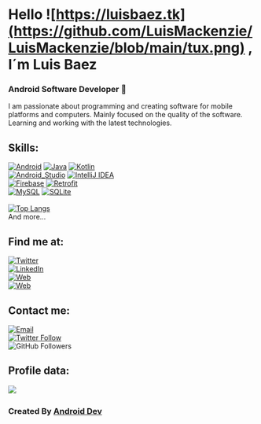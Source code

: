 # Hello ![https://luisbaez.tk](https://github.com/LuisMackenzie/LuisMackenzie/blob/main/tux.png) , I´m Luis Baez
### Android Software Developer 👋

I am passionate about programming and creating software for mobile platforms and computers. Mainly focused on the quality of the software. Learning and working with the latest technologies.



## Skills:
[![Android](https://img.shields.io/badge/Android-a5c736?style=for-the-badge&logo=android&logoColor=white&labelColor=101010)]()
[![Java](https://img.shields.io/badge/Java-blue?style=for-the-badge&logo=java&logoColor=white&labelColor=101010)]()
[![Kotlin](https://img.shields.io/badge/Kotlin-7a70e2?style=for-the-badge&logo=kotlin&logoColor=white&labelColor=101010)]()
</br>
[![Android_Studio](https://img.shields.io/badge/Android%20Studio-orange?style=for-the-badge&logo=android-studio&logoColor=white&labelColor=101010)]()
[![IntelliJ IDEA](https://img.shields.io/badge/intelliJ-fe315d?style=for-the-badge&logo=intellijidea&logoColor=white&labelColor=101010)]()
</br>
[![Firebase](https://img.shields.io/badge/Firebase-ffcb2d?style=for-the-badge&logo=firebase&logoColor=white&labelColor=101010)]()
[![Retrofit](https://img.shields.io/badge/Retrofit-48b983?style=for-the-badge&logo=square&logoColor=white&labelColor=101010)]()
</br>
[![MySQL](https://img.shields.io/badge/MySQL-00618a?style=for-the-badge&logo=mysql&logoColor=white&labelColor=101010)]()
[![SQLite](https://img.shields.io/badge/SQLite-87c1ed?style=for-the-badge&logo=sqlite&logoColor=white&labelColor=101010)]()
</br>
</br>
[![Top Langs](https://github-readme-stats.vercel.app/api/top-langs/?username=LuisMackenzie&layout=compact&theme=radical)](https://github.com/LuisMackenzie?tab=repositories)
</br>
And more...
</br>

## Find me at:


[![Twitter](https://img.shields.io/badge/Twitter-@luis_baez-1DA1F2?style=for-the-badge&logo=twitter&logoColor=white&labelColor=101010)](https://twitter.com/luis_mackenzie)
</br>
[![LinkedIn](https://img.shields.io/badge/LinkedIn-@Luis_Baez-0077B5?style=for-the-badge&logo=linkedin&logoColor=white&labelColor=101010)](https://www.linkedin.com/in/luis-jorge-baez-72305075/)
</br>
[![Web](https://img.shields.io/badge/Portfolio-LuisBaez.tk-green?style=for-the-badge&logo=dev.to&logoColor=white&labelColor=101010)](https://luisbaez.tk/)
</br>
[![Web](https://img.shields.io/badge/Luis-Github_Projects-14a1f0?style=for-the-badge&logo=github&logoColor=white&labelColor=101010)](https://github.com/LuisMackenzie?tab=repositories)

## Contact me:

[![Email](https://img.shields.io/badge/canetphones@gmail.com-my_personal_email-orange?style=for-the-badge&logo=gmail&logoColor=white&labelColor=101010)](mailto:canetphones@gmail.com)
</br>
[![Twitter Follow](https://img.shields.io/twitter/follow/LuisBaez?style=social)](https://twitter.com/luis_mackenzie)
</br>
![GitHub Followers](https://img.shields.io/github/followers/LuisMackenzie?style=social)
</br>

## Profile data:

![](https://github-readme-stats.vercel.app/api?username=LuisMackenzie&show_icons=true&theme=radical&include_all_commits=true&count_private=true&line_height=30)
</br>
### Created By [**Android Dev**](https://luisbaez.tk)

<!--
**LuisMackenzie/LuisMackenzie** is a ✨ _special_ ✨ repository because its `README.md` (this file) appears on your GitHub profile.

Here are some ideas to get you started:

- 🔭 I’m currently working on ...
- 🌱 I’m currently learning ...
- 👯 I’m looking to collaborate on ...
- 🤔 I’m looking for help with ...
- 💬 Ask me about ...
- 📫 How to reach me: ...
- 😄 Pronouns: ...
- ⚡ Fun fact: ...

[![Apple](https://img.shields.io/badge/iOS-999999?style=for-the-badge&logo=apple&logoColor=white&labelColor=101010)]()
[![Swift](https://img.shields.io/badge/Swift-FA7343?style=for-the-badge&logo=swift&logoColor=white&labelColor=101010)]()
[![Kotlin](https://img.shields.io/badge/Kotlin-red?style=for-the-badge&logo=kotlin&logoColor=white&labelColor=101010)]()
[![Xcode](https://img.shields.io/badge/Xcode-1575F9?style=for-the-badge&logo=xcode&logoColor=white&labelColor=101010)]()
</br>
[![JavaScript](https://img.shields.io/badge/JavaScript-F7DF1E?style=for-the-badge&logo=javascript&logoColor=white&labelColor=101010)]()
[![AWS](https://img.shields.io/badge/AWS-232F3E?style=for-the-badge&logo=amazon-aws&logoColor=white&labelColor=101010)]()
[![IntelliJ IDEA](https://img.shields.io/badge/-intelliJ-blue?style=for-the-badge&logo=intellijidea)]()
</br>
[![Instagram](https://img.shields.io/badge/Instagram-@mouredev-E4405F?style=for-the-badge&logo=instagram&logoColor=white&labelColor=101010)](https://instagram.com/mouredev)
[![Facebook](https://img.shields.io/badge/Facebook-@mouredev-1877F2?style=for-the-badge&logo=facebook&logoColor=white&labelColor=101010)](https://facebook.com/mouredev)
</br>
[![Hibernate](https://img.shields.io/badge/hibernate-grey?style=for-the-badge&logo=hibernate&logoColor=white&labelColor=101010)]()
[![Spring Boot](https://img.shields.io/badge/Spring%20Boot-orange?style=for-the-badge&logo=springboot&logoColor=white&labelColor=101010)]()
[![Spring](https://img.shields.io/badge/spring-greenlight?style=for-the-badge&logo=spring&logoColor=white&labelColor=101010)]()
</br>
[![MySQL](https://img.shields.io/badge/MySQL-4479A1?style=for-the-badge&logo=mysql&logoColor=white&labelColor=101010)]()
</br>
[![MySQL](https://img.shields.io/badge/MySQL-4479A1?style=for-the-badge&logo=mysql&logoColor=white&labelColor=101010)]()
[![Node.JS](https://img.shields.io/badge/Node.JS-339933?style=for-the-badge&logo=node.js&logoColor=white&labelColor=101010)]()
[![MongoDB](https://img.shields.io/badge/MongoDB-green?style=for-the-badge&logo=mongodb&logoColor=white&labelColor=101010)]()
</br>
[![Android_Studio](https://img.shields.io/badge/-Android%20Studio-orange?style=for-the-badge&logo=android-studio&logoColor=white&labelColor=101010)]()
[![IntelliJ IDEA](https://img.shields.io/badge/-intelliJ-purple?style=for-the-badge&logo=intellijidea&logoColor=white&labelColor=101010)]()
[![VSC](https://img.shields.io/badge/-Visual%20Studio%20Code-lightblue?style=for-the-badge&logo=visualstudiocode&logoColor=white&labelColor=101010)]()
-->
